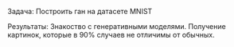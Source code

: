 Задача:
Построить ган на датасете MNIST

Результаты:
Знакоство с генеративными моделями. Получение картинок, которые в 90% случаев не отличимы от обычных.

